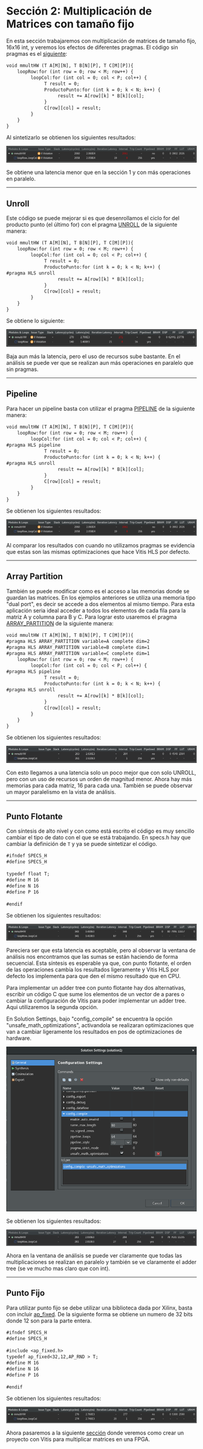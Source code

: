 # Sección 2: Multiplicación de Matrices con tamaño fijo

En esta sección trabajaremos con multiplicación de matrices de tamaño fijo, 16x16 int, y veremos los efectos de diferentes pragmas. El código sin pragmas es el [siguiente](./srcHW/mmultHW.cpp):

```
void mmultHW (T A[M][N], T B[N][P], T C[M][P]){
    loopRow:for (int row = 0; row < M; row++) {
         loopCol:for (int col = 0; col < P; col++) {
              T result = 0;
              ProductoPunto:for (int k = 0; k < N; k++) {
                   result += A[row][k] * B[k][col];
              }
              C[row][col] = result;
         }
    }
}
```
Al sintetizarlo se obtienen los siguientes resultados:

![Síntesis sin pragmas](./Imagenes/noPragmas.png)

Se obtiene una latencia menor que en la sección 1 y con más operaciones en paralelo.

---

## Unroll

Este código se puede mejorar si es que desenrollamos el ciclo for del producto punto (el último for) con el pragma [UNROLL](https://www.xilinx.com/html_docs/xilinx2020_2/vitis_doc/hls_pragmas.html#uyd1504034366571) de la siguiente manera:

```
void mmultHW (T A[M][N], T B[N][P], T C[M][P]){
    loopRow:for (int row = 0; row < M; row++) {
         loopCol:for (int col = 0; col < P; col++) {
              T result = 0;
              ProductoPunto:for (int k = 0; k < N; k++) {
#pragma HLS unroll
                   result += A[row][k] * B[k][col];
              }
              C[row][col] = result;
         }
    }
}
```
Se obtiene lo siguiente:

![Síntesis con unroll](./Imagenes/unroll.png)

Baja aun más la latencia, pero el uso de recursos sube bastante. En el análisis se puede ver que se realizan aun más operaciones en paralelo que sin pragmas.

---

## Pipeline

Para hacer un pipeline basta con utilizar el pragma [PIPELINE](https://www.xilinx.com/html_docs/xilinx2020_2/vitis_doc/hls_pragmas.html#fde1504034360078) de la siguiente manera:

```
void mmultHW (T A[M][N], T B[N][P], T C[M][P]){
    loopRow:for (int row = 0; row < M; row++) {
         loopCol:for (int col = 0; col < P; col++) {
#pragma HLS pipeline 
              T result = 0;
              ProductoPunto:for (int k = 0; k < N; k++) {
#pragma HLS unroll
                   result += A[row][k] * B[k][col];
              }
              C[row][col] = result;
         }
    }
}
```

Se obtienen los siguientes resultados:

![Síntesis con pipeline](./Imagenes/pipeline.png)

Al comparar los resultados con cuando no utilizamos pragmas se evidencia que estas son las mismas optimizaciones que hace Vitis HLS por defecto. 

---

## Array Partition

También se puede modificar como es el acceso a las memorias donde se guardan las matrices. En los ejemplos anteriores se utiliza una memoria tipo "dual port", es decir se accede a dos elementos al mismo tiempo. Para esta aplicación seria ideal acceder a todos los elementos de cada fila para la matriz A y columna para B y C. Para lograr esto usaremos el pragma [ARRAY_PARTITION](https://www.xilinx.com/html_docs/xilinx2021_1/vitis_doc/hls_pragmas.html#gle1504034361378) de la siguiente manera: 

```
void mmultHW (T A[M][N], T B[N][P], T C[M][P]){
#pragma HLS ARRAY_PARTITION variable=A complete dim=2
#pragma HLS ARRAY_PARTITION variable=B complete dim=1
#pragma HLS ARRAY_PARTITION variable=C complete dim=1
    loopRow:for (int row = 0; row < M; row++) {
         loopCol:for (int col = 0; col < P; col++) {
#pragma HLS pipeline
              T result = 0;
              ProductoPunto:for (int k = 0; k < N; k++) {
#pragma HLS unroll
                   result += A[row][k] * B[k][col];
              }
              C[row][col] = result;
         }
    }
}
```

Se obtienen los siguientes resultados:

![image info](./Imagenes/array_partition.png)

Con esto llegamos a una latencia solo un poco mejor que con solo UNROLL, pero con un uso de recursos un orden de magnitud menor. Ahora hay más memorias para cada matriz, 16 para cada una. También se puede observar un mayor paralelismo en la vista de análisis.

---

## Punto Flotante

Con síntesis de alto nivel y con como está escrito el código es muy sencillo cambiar el tipo de dato con el que se está trabajando. En specs.h hay que cambiar la definición de `T` y ya se puede sintetizar el código.

```
#ifndef SPECS_H
#define SPECS_H

typedef float T;
#define M 16
#define N 16
#define P 16

#endif
```

Se obtienen los siguientes resultados:

![Síntesis con float](./Imagenes/float.png)

Pareciera ser que esta latencia es aceptable, pero al observar la ventana de análisis nos encontramos que las sumas se están haciendo de forma secuencial. Esta síntesis es esperable ya que, con punto flotante, el orden de las operaciones cambia los resultados ligeramente y Vitis HLS por defecto los implementa para que den el mismo resultado que en CPU. 

Para implementar un adder tree con punto flotante hay dos alternativas, escribir un código C que sume los elementos de un vector de a pares o cambiar la configuración de Vitis para poder implementar un adder tree. Aqui utilizaremos la segunda opción.

En Solution Settings, bajo "config_compile" se encuentra la opción "unsafe_math_optimizations", activandola se realizaran optimizaciones que van a cambiar ligeramente los resultados en pos de optimizaciones de hardware.

![settings](./Imagenes/unsafeMath.png)

Se obtienen los siguientes resultados:

![Síntesis con unsafe math](./Imagenes/float_unsafeMath.png)

Ahora en la ventana de análisis se puede ver claramente que todas las multiplicaciones se realizan en paralelo y también se ve claramente el adder tree (se ve mucho mas claro que con int).

---

## Punto Fijo

Para utilizar punto fijo se debe utilizar una biblioteca dada por Xilinx, basta con incluir [ap_fixed](https://www.xilinx.com/html_docs/xilinx2020_2/vitis_doc/vitis_hls_coding_styles.html#zej1585572412724). De la siguiente forma se obtiene un numero de 32 bits donde 12 son para la parte entera.

```
#ifndef SPECS_H
#define SPECS_H

#include <ap_fixed.h>
typedef ap_fixed<32,12,AP_RND > T;
#define M 16
#define N 16
#define P 16

#endif
```

Se obtienen los siguientes resultados:

![Síntesis con punto fijo](./Imagenes/fixedPoint.png)


Ahora pasaremos a la siguiente [sección](../Seccion3/Readme.md) donde veremos como crear un proyecto con Vitis para multiplicar matrices en una FPGA.